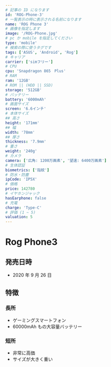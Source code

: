 ```yaml
---
# 記事の ID になります
id: 'ROG-Phone-3'
# 一覧表示の時に表示される名前になります
name: 'ROG Phone 3'
# 画像を指定します
image: '/ROG-Phone.jpg'
# pc か mobile を指定してください
type: 'mobile'
# 検索の際に使うタグです
tags: ['ASUS', 'Android', 'Rog']
# キャリア
carrier: ['simフリー']
# CPU
cpu: 'Snapdragon 865　Plus'
# RAM
ram: '12GB'
# ROM || (HDD || SSD)
storage: '512GB'
# バッテリー
battery: '6000mAh'
# 画面サイズ
screen: '6.6インチ'
# 本体サイズ
## 高さ
height: '171mm'
## 幅
width: '78mm'
## 厚さ
thickness: '7.9mm'
# 重さ
weight: '240g'
# カメラ
camera: ['広角: 1200万画素', '望遠: 6400万画素']
# 生体認証
biometrics: ['指紋']
# 防水・防塵
ipCode: 'IP5X'
# 価格
price: 142780
# イヤホンジャック
hasEarphone: false
# 充電
charge: 'Type-C'
# 評価 (1 ~ 5)
valuation: 5
---
```


# Rog Phone3

## 発売日時

- 2020 年 9 月 26 日

## 特徴

### 長所

- ゲーミングスマートフォン
- 60000mAh もの大容量バッテリー

### 短所

- 非常に高価
- サイズが大きく重い
